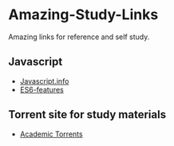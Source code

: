 # Amazing-Study-Links
Amazing links for reference and self study.


## Javascript
- [Javascript.info](http://javascript.info/)
- [ES6-features](http://es6-features.org/#Constants)

## Torrent site for study materials
- [Academic Torrents](http://academictorrents.com/)
